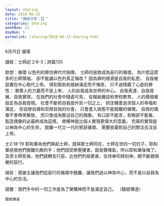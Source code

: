 ```yaml
---
layout: sharing
date: 2018-06-15
title: "讀經分享：【】"
categories: sharing
weekNum: 21
dayNum: 5
permalink: /sharing/2018-06-15-sharing.html
---
```


6月15日 循環

讀經：士師記 2:6-3；詩篇135

默想：循環
以色列的罪仿佛代代相傳，
士師的拯救成為惡行的循壞。
為什麼這麼多的士師領袖，
卻不能讓以色列真正悔改？
因為罪的根源是自我的私慾，
自我被設置在中心取代上帝。
得到幫助和接納滿足而不悔改，
只不過隱藏了心底的罪性：
單靠人的力量而不是上帝，
人的自我成為世界的中心。
自我表達、自我發展、自我實現，
在我們的社會中隨處可見，
從報紙雜誌和學校教育，
人的價值被設定為自我發現。
社會不斷把自我提升到一切之上，
抓住機會追求個人的幸福和滿足，
但自戀自憐和崇拜自我的社會，
只會進入病態不能脫離的循環。
自我的偶像不會帶來解放，
而只會成為壓迫自己的偶像，
有口卻不能言，有眼卻不能看，
製造偶像的必最終成為這樣。
榮耀神是比個人實現更偉大的意義，
完美的實現是以神為中心的生命，
脫離一代又一代的邪惡循壞，
需要放棄對自己的關注去注目上帝。

士2:18-19 耶和華為他們興起士師，就與那士師同在，士師在世的一切日子，耶和華拯救他們脫離仇敵的手；他們因受欺壓擾害，就哀聲嘆氣，所以耶和華後悔了。 及至士師死後，他們就轉去行惡，比他們列祖更甚，去侍奉叩拜別神，總不斷絕頑梗的惡行。

禱告：感謝主讓我們從惡行的循壞中脫離，讓我們過以神為中心，而不是以自我為中心的生活。

提醒：我們手中的一切工作是為了榮耀神而不是滿足自己。
（錢斌傳道）

`錢斌傳道`
